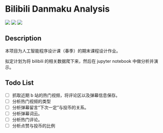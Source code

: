 # Bilibili Danmaku Analysis

![](https://img.shields.io/badge/license-MIT-blue.svg)
![](https://img.shields.io/badge/language-python3.7-green.svg)
![](https://img.shields.io/badge/encoding-utf--8-yellow.svg)

## Description
本项目为人工智能程序设计课（春季）的期末课程设计作业。

拟定计划为将 bilibili 的相关数据爬下来，然后在 jupyter notebook 中做分析并演示。

## Todo List
- [ ] 抓取近期 b 站的热门视频，将评论区以及弹幕信息保存。
- [ ] 分析热门视频的类型
- [ ] 分析弹幕留言“下次一定”与投币的关系。
- [ ] 分析弹幕词云。
- [ ] 分析热门评论。
- [ ] 分析点赞与投币的比例